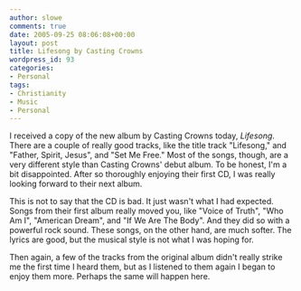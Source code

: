 ```yaml
---
author: slowe
comments: true
date: 2005-09-25 08:06:08+00:00
layout: post
title: Lifesong by Casting Crowns
wordpress_id: 93
categories:
- Personal
tags:
- Christianity
- Music
- Personal
---
```


I received a copy of the new album by Casting Crowns today, _Lifesong_. There are a couple of really good tracks, like the title track "Lifesong," and "Father, Spirit, Jesus", and "Set Me Free." Most of the songs, though, are a very different style than Casting Crowns' debut album. To be honest, I'm a bit disappointed. After so thoroughly enjoying their first CD, I was really looking forward to their next album.

This is not to say that the CD is bad. It just wasn't what I had expected. Songs from their first album really moved you, like "Voice of Truth", "Who Am I", "American Dream", and "If We Are The Body". And they did so with a powerful rock sound. These songs, on the other hand, are much softer. The lyrics are good, but the musical style is not what I was hoping for.

Then again, a few of the tracks from the original album didn't really strike me the first time I heard them, but as I listened to them again I began to enjoy them more. Perhaps the same will happen here.
